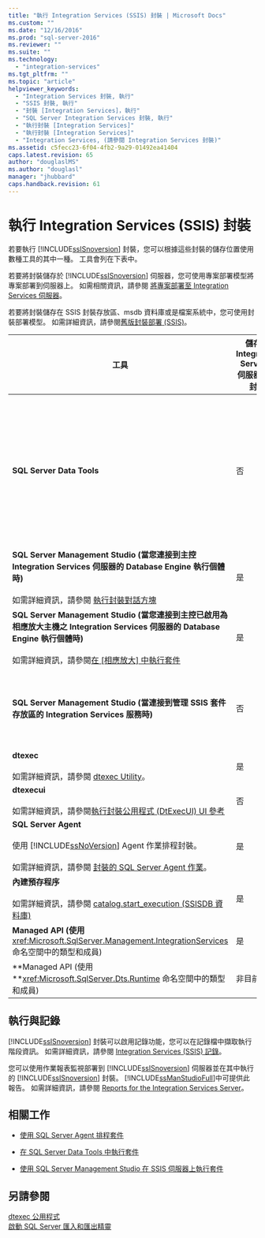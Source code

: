 ```yaml
---
title: "執行 Integration Services (SSIS) 封裝 | Microsoft Docs"
ms.custom: ""
ms.date: "12/16/2016"
ms.prod: "sql-server-2016"
ms.reviewer: ""
ms.suite: ""
ms.technology: 
  - "integration-services"
ms.tgt_pltfrm: ""
ms.topic: "article"
helpviewer_keywords: 
  - "Integration Services 封裝, 執行"
  - "SSIS 封裝, 執行"
  - "封裝 [Integration Services]，執行"
  - "SQL Server Integration Services 封裝, 執行"
  - "執行封裝 [Integration Services]"
  - "執行封裝 [Integration Services]"
  - "Integration Services, (請參閱 Integration Services 封裝)"
ms.assetid: c5fecc23-6f04-4fb2-9a29-01492ea41404
caps.latest.revision: 65
author: "douglaslMS"
ms.author: "douglasl"
manager: "jhubbard"
caps.handback.revision: 61
---
```

# 執行 Integration Services (SSIS) 封裝
  若要執行 [!INCLUDE[ssISnoversion](../../includes/ssisnoversion-md.md)] 封裝，您可以根據這些封裝的儲存位置使用數種工具的其中一種。 工具會列在下表中。  
  
 若要將封裝儲存於 [!INCLUDE[ssISnoversion](../../includes/ssisnoversion-md.md)] 伺服器，您可使用專案部署模型將專案部署到伺服器上。 如需相關資訊，請參閱 [將專案部署至 Integration Services 伺服器](../../integration-services/packages/deploy-projects-to-integration-services-server.md)。  
  
 若要將封裝儲存在 SSIS 封裝存放區、msdb 資料庫或是檔案系統中，您可使用封裝部署模型。 如需詳細資訊，請參閱[舊版封裝部署 &#40;SSIS&#41;](../../integration-services/packages/legacy-package-deployment-ssis.md)。  
  
|工具|儲存在 Integration Services 伺服器上的封裝|儲存在 SSIS 封裝存放區或是 msdb 資料庫中的封裝|儲存在檔案系統中，但不在 SSIS 封裝存放區中的封裝|  
|----------|-----------------------------------------------------------------|--------------------------------------------------------------------------------|-----------------------------------------------------------------------------------------------------------------|  
|**SQL Server Data Tools**|否|否<br /><br /> 但是，您可以將 [!INCLUDE[ssIS](../../includes/ssis-md.md)] 封裝存放區中現有的封裝加入專案，其中包括 msdb 資料庫。 用這種方式來將現有封裝加入專案，會在檔案系統中建立封裝的本機複本。|是|  
|**SQL Server Management Studio (當您連接到主控 Integration Services 伺服器的 Database Engine 執行個體時)**<br /><br /> 如需詳細資訊，請參閱 [執行封裝對話方塊](../../integration-services/packages/execute-package-dialog-box.md)|是|否<br /><br /> 但是，您可以將封裝從這些位置匯入伺服器。|否<br /><br /> 但是，您可以將封裝從檔案系統匯入伺服器。|
|**SQL Server Management Studio (當您連接到主控已啟用為相應放大主機之 Integration Services 伺服器的 Database Engine 執行個體時)**<br /><br /> 如需詳細資訊，請參閱[在 [相應放大] 中執行套件](../Topic/Run%20Packages%20in%20Integration%20Services%20\(SSIS\)%20Scale%20Out.md)|是|否|否|
|**SQL Server Management Studio (當連接到管理 SSIS 套件存放區的 Integration Services 服務時)**|否|是|否<br /><br /> 但是，您可以從檔案系統將封裝匯入 [!INCLUDE[ssIS](../../includes/ssis-md.md)] 封裝存放區。|  
|**dtexec**<br /><br /> 如需詳細資訊，請參閱 [dtexec Utility](../../integration-services/packages/dtexec-utility.md)。|是|是|是|  
|**dtexecui**<br /><br /> 如需詳細資訊，請參閱[執行封裝公用程式 &#40;DtExecUI&#41; UI 參考](../../integration-services/packages/execute-package-utility-dtexecui-ui-reference.md)|否|是|是|  
|**SQL Server Agent**<br /><br /> 使用 [!INCLUDE[ssNoVersion](../../includes/ssnoversion-md.md)] Agent 作業排程封裝。<br /><br /> 如需詳細資訊，請參閱 [封裝的 SQL Server Agent 作業](../../integration-services/packages/sql-server-agent-jobs-for-packages.md)。|是|是|是|  
|**內建預存程序**<br /><br /> 如需詳細資訊，請參閱 [catalog.start_execution &#40;SSISDB 資料庫&#41;](../../integration-services/system-stored-procedures/catalog-start-execution-ssisdb-database.md)|是|否|否|  
|**Managed API (使用** <xref:Microsoft.SqlServer.Management.IntegrationServices> 命名空間中的類型和成員)|是|否|否|  
|**Managed API (使用 **<xref:Microsoft.SqlServer.Dts.Runtime> 命名空間中的類型和成員)|非目前|是|是|  
  
## <a name="execution-and-logging"></a>執行與記錄  
 [!INCLUDE[ssISnoversion](../../includes/ssisnoversion-md.md)] 封裝可以啟用記錄功能，您可以在記錄檔中擷取執行階段資訊。 如需詳細資訊，請參閱 [Integration Services &#40;SSIS&#41; 記錄](../../integration-services/performance/integration-services-ssis-logging.md)。  
  
 您可以使用作業報表監視部署到 [!INCLUDE[ssISnoversion](../../includes/ssisnoversion-md.md)] 伺服器並在其中執行的 [!INCLUDE[ssISnoversion](../../includes/ssisnoversion-md.md)] 封裝。 [!INCLUDE[ssManStudioFull](../../includes/ssmanstudiofull-md.md)]中可提供此報告。 如需詳細資訊，請參閱 [Reports for the Integration Services Server](../../integration-services/performance/reports-for-the-integration-services-server.md)。  
  
## <a name="related-tasks"></a>相關工作  
  
-   [使用 SQL Server Agent 排程套件](../../integration-services/packages/schedule-a-package-by-using-sql-server-agent.md)  
  
-   [在 SQL Server Data Tools 中執行套件](../../integration-services/packages/run-a-package-in-sql-server-data-tools.md)  
  
-   [使用 SQL Server Management Studio 在 SSIS 伺服器上執行套件](../../integration-services/packages/run-a-package-on-the-ssis-server-using-sql-server-management-studio.md)  
  
## <a name="see-also"></a>另請參閱  
 [dtexec 公用程式](../../integration-services/packages/dtexec-utility.md)   
[啟動 SQL Server 匯入和匯出精靈](../../integration-services/import-export-data/start-the-sql-server-import-and-export-wizard.md)
  
  
